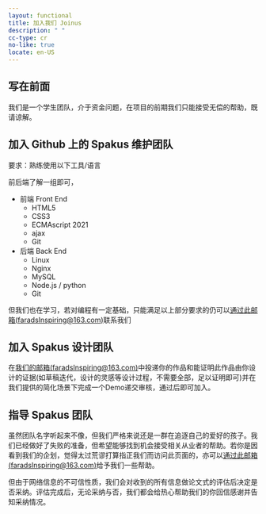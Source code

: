 ```yaml
---
layout: functional
title: 加入我们 Joinus
description: " "
cc-type: cr
no-like: true
locate: en-US
---
```


## 写在前面

我们是一个学生团队，介于资金问题，在项目的前期我们只能接受无偿的帮助，既请谅解。

## 加入 Github 上的 Spakus 维护团队

要求：熟练使用以下工具/语言

前后端了解一组即可，

- 前端 Front End
  - HTML5
  - CSS3
  - ECMAscript 2021
  - ajax
  - Git
- 后端 Back End
  - Linux
  - Nginx
  - MySQL
  - Node.js / python
  - Git

但我们也在学习，若对编程有一定基础，只能满足以上部分要求的仍可以[通过此邮箱(faradsInspiring@163.com)](mailto:faradsInspiring@163.com)联系我们

## 加入 Spakus 设计团队

在[我们的邮箱(faradsInspiring@163.com)](mailto:faradsInspiring@163.com)中投递你的作品和能证明此作品由你设计的证据(如草稿迭代，设计的灵感等设计过程，不需要全部，足以证明即可)并在我们提供的简化场景下完成一个Demo递交审核，通过后即可加入。

## 指导 Spakus 团队

虽然团队名字听起来不像，但我们严格来说还是一群在追逐自己的爱好的孩子。我们已经做好了失败的准备，但希望能够找到机会接受相关从业者的帮助。若你是因看到我们的企划，觉得太过荒谬打算指正我们而访问此页面的，亦可以[通过此邮箱(faradsInspiring@163.com)](mailto:faradsInspiring@163.com)给予我们一些帮助。

但由于网络信息的不可信性质，我们会对收到的所有信息做论文式的评估后决定是否采纳。评估完成后，无论采纳与否，我们都会给热心帮助我们的你回信感谢并告知采纳情况。
